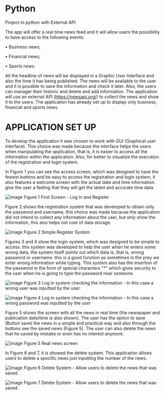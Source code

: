 # Python
Project in python with External API. 

 The app will offer a real time news feed and it will allow users the possibility to have access to the following events:
 
• Business news;

• Financial news;

• Sports news.

All the headline of news will be displayed in a Graphic User Interface and also the time it has being published.  The news will be available to the user and it is possible to save the information and check it later. Also, the users can manager their historic and delete and add information. The application will use an external API (https://newsapi.org/) to collect the news and show it to the users. The application has already set up to display only business, financial and sports news. 

# APPLICATION SET UP

To develop the application it was chosen to work with GUI (Graphical user interface). This choice was made because the interface helps the users when manipulating the application, that is, it is easier to access all the information within the application. Also, for better to visualize the execution of the registration and login system.

In Figure 1 you can see the access screen, which was designed to have the fewest buttons and be easy to access the registration and login system, it also features a welcome screen with the actual date and time information. give the user a feeling that they will get the latest and accurate time data.

![image](https://user-images.githubusercontent.com/75395170/135091974-57462f9a-8591-4377-a496-811ae6ed8bf2.png)
Figure 1 First Screen - Log in and Register

Figure 2 shows the registration system that was developed to obtain only the password and username, this choice was made because the application did not intend to collect any information about the user, but only show the information, this also helps not cost of data storage.

![image](https://user-images.githubusercontent.com/75395170/135092708-01962e2f-e46e-4128-a37f-24529e00ad9e.png)
Figure 2 Simple Register System

Figures 3 and 4  show the login system, which was designed to be simple to access. this system was developed to help the user when he enters some wrong data, the system itself points out which data is, that is, wrong password or username. this is a good function as sometimes in the prey we enter wrong information while typing. This system also has the insertion of the password in the form of special characters "*" which gives security to the user when he is going to type the password near someone.

![image](https://user-images.githubusercontent.com/75395170/135092727-38c5604c-7ba4-48e2-8fe2-af6a60618952.png)
Figure 3 Log in system checking the information - In this case a wrong user was inputted by the user.



 ![image](https://user-images.githubusercontent.com/75395170/135092464-398e1dc9-6224-4be9-bd9c-6d736c78feda.png)
 Figure 4 Log in system checking the information - In this case a wrong password was inputted by the user

 
Figure 5 shows the screen with all the news in real time (the newspaper and publication date/time is also shown). The user has the option to save (Button save) the news in a simple and practical way and also through the buttons see the saved news (Figure 5). The user can also delete the news that he saved by mistake or even has no interest anymore.
 
![image](https://user-images.githubusercontent.com/75395170/135092481-967d5f82-7cd2-47e8-ae9f-a838e63a7e6d.png)
Figure 5 Real news screen

In Figure 6 and 7, it is showed the delete system. This application allows users to delete a specific news just inputting the number of the news.
 
![image](https://user-images.githubusercontent.com/75395170/135092503-1f5051b9-4cdb-4989-a8ed-3ae9bdc829eb.png)
Figure 6 Delete System - Allow users to delete the news that was saved.

![image](https://user-images.githubusercontent.com/75395170/135092517-2d63b74e-372f-44ae-a7a4-40f1529a531c.png)
Figure 7 Delete System - Allow users to delete the news that was saved.



